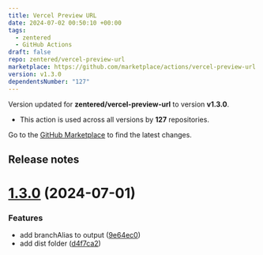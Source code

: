 ```yaml
---
title: Vercel Preview URL
date: 2024-07-02 00:50:10 +00:00
tags:
  - zentered
  - GitHub Actions
draft: false
repo: zentered/vercel-preview-url
marketplace: https://github.com/marketplace/actions/vercel-preview-url
version: v1.3.0
dependentsNumber: "127"
---
```



Version updated for **zentered/vercel-preview-url** to version **v1.3.0**.
- This action is used across all versions by **127** repositories.

Go to the [GitHub Marketplace](https://github.com/marketplace/actions/vercel-preview-url) to find the latest changes.

## Release notes

# [1.3.0](https://github.com/zentered/vercel-preview-url/compare/v1.2.0...v1.3.0) (2024-07-01)


### Features

* add branchAlias to output ([9e64ec0](https://github.com/zentered/vercel-preview-url/commit/9e64ec071daee0f623f5ddf0c7936369df17f394))
* add dist folder ([d4f7ca2](https://github.com/zentered/vercel-preview-url/commit/d4f7ca2a5f02b5ec9b9720bbd4038ce4af8284d6))




